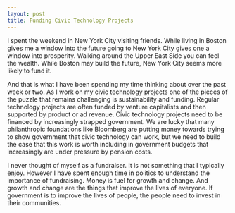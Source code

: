 ```yaml
---
layout: post
title: Funding Civic Technology Projects
---
```

I spent the weekend in New York City visiting friends. While living in Boston gives me a window into the future going to New York City gives one a window into prosperity. Walking around the Upper East Side you can feel the wealth. While Boston may build the future, New York City seems more likely to fund it.

And that is what I have been spending my time thinking about over the past week or two. As I work on my civic technology projects one of the pieces of the puzzle that remains challenging is sustainability and funding. Regular technology projects are often funded by venture capitalists and then supported by product or ad revenue. Civic technology projects need to be financed by increasingly strapped government. We are lucky that many philanthropic foundations like Bloomberg are putting money towards trying to show government that civic technology can work, but we need to build the case that this work is worth including in government budgets that increasingly are under pressure by pension costs.

I never thought of myself as a fundraiser. It is not something that I typically enjoy. However I have spent enough time in politics to understand the importance of fundraising. Money is fuel for growth and change. And growth and change are the things that improve the lives of everyone. If government is to improve the lives of people, the people need to invest in their communities.

